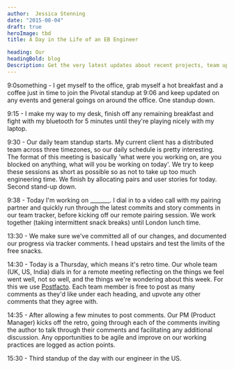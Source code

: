 ```yaml
---
author:  Jessica Stenning
date: "2015-08-04"
draft: true
heroImage: tbd
title: A Day in the Life of an EB Engineer

heading: Our
headingBold: blog
Description: Get the very latest updates about recent projects, team updates, thoughts and industry news from our team of EngineerBetter experts.
---
```


9:0something - I get myself to the office, grab myself a hot breakfast and a coffee just in time to join the Pivotal standup at 9:06 and keep updated on any events and general goings on around the office. One standup down.

9:15 - I make my way to my desk, finish off any remaining breakfast and fight with my bluetooth for 5 minutes until they're playing nicely with my laptop.

9:30 - Our daily team standup starts.  My current client has a distributed team across three timezones, so  our daily schedule is pretty interesting. The format of this meeting is basically 'what were you working on, are you blocked on anything, what will you be working on today'. We try to keep these sessions as short as possible so as not to take up too much engineering time. We finish by allocating pairs and user stories for today. Second stand-up down.

9:38 - Today I'm working on _______. I dial in to a video call with my pairing partner and quickly run through the latest commits and story comments in our team tracker, before kicking off our remote pairing session. We work together (taking intermittent snack breaks) until London lunch time.

13:30 - We make sure we've committed all of our changes, and documented our progress via tracker comments. I head upstairs and test the limits of the free snacks. 

14:30 - Today is a Thursday, which means it's retro time. Our whole team (UK, US, India) dials in for a remote meeting reflecting on the things we feel went well, not so well, and the things we're wondering about this week. For this we use [Postfacto](https://github.com/pivotal/postfacto#targetText=Postfacto%20is%20a%20free%2C%20open,aimed%20at%20helping%20remote%20teams.). Each team member is free to post as many comments as they'd like under each heading, and upvote any other comments that they agree with.

14:35 - After allowing a few minutes to post comments. Our PM (Product Manager) kicks off the retro, going through each of the comments inviting the author to talk through their comments and facilitating any additional discussion. Any opportunities to be agile and improve on our working practices are logged as action points.

15:30 - Third standup of the day with our engineer in the US.